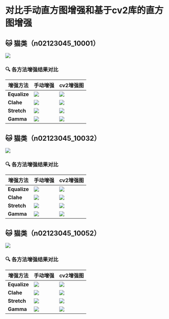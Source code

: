 # 对比手动直方图增强和基于cv2库的直方图增强

## 🐱 猫类（n02123045_10001）

![](./extracted_images/n02123045/n02123045_10001.JPEG)

### 🔍 各方法增强结果对比

| 增强方法           | 手动增强                                                    | cv2增强图                                                     |
| ------------------ | ------------------------------------------------------------- | ------------------------------------------------------------------ |
| **Equalize** | ![](./processed_images/equalize/n02123045_10001.jpg) | ![](./demo/n02123045/equalize/n02123045_10001.JPEG) |
| **Clahe**    | ![](./processed_images/clahe/n02123045_10001.jpg)    | ![](./demo/n02123045/clahe/n02123045_10001.JPEG)    |
| **Stretch**  | ![](./processed_images/stretch/n02123045_10001.jpg)  | ![](./demo/n02123045/stretch/n02123045_10001.JPEG)  |
| **Gamma**    | ![](./processed_images/gamma/n02123045_10001.jpg)    | ![](./demo/n02123045/gamma/n02123045_10001.JPEG)    |

## 🐱 猫类（n02123045_10032）

![](./extracted_images/n02123045/n02123045_10032.JPEG)

### 🔍 各方法增强结果对比

| 增强方法           | 手动增强                                                    | cv2增强图                                                     |
| ------------------ | ------------------------------------------------------------- | ------------------------------------------------------------------ |
| **Equalize** | ![](./processed_images/equalize/n02123045_10032.jpg) | ![](./demo/n02123045/equalize/n02123045_10032.JPEG) |
| **Clahe**    | ![](./processed_images/clahe/n02123045_10032.jpg)    | ![](./demo/n02123045/clahe/n02123045_10032.JPEG)    |
| **Stretch**  | ![](./processed_images/stretch/n02123045_10032.jpg)  | ![](./demo/n02123045/stretch/n02123045_10032.JPEG)  |
| **Gamma**    | ![](./processed_images/gamma/n02123045_10032.jpg)    | ![](./demo/n02123045/gamma/n02123045_10032.JPEG)    |

## 🐱 猫类（n02123045_10052）

![](./extracted_images/n02123045/n02123045_10052.JPEG)

### 🔍 各方法增强结果对比

| 增强方法           | 手动增强                                                    | cv2增强图                                                     |
| ------------------ | ------------------------------------------------------------- | ------------------------------------------------------------------ |
| **Equalize** | ![](./processed_images/equalize/n02123045_10052.jpg) | ![](./demo/n02123045/equalize/n02123045_10052.JPEG) |
| **Clahe**    | ![](./processed_images/clahe/n02123045_10052.jpg)    | ![](./demo/n02123045/clahe/n02123045_10052.JPEG)    |
| **Stretch**  | ![](./processed_images/stretch/n02123045_10052.jpg)  | ![](./demo/n02123045/stretch/n02123045_10052.JPEG)  |
| **Gamma**    | ![](./processed_images/gamma/n02123045_10052.jpg)    | ![](./demo/n02123045/gamma/n02123045_10052.JPEG)    |
